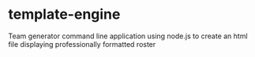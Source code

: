 # template-engine
Team generator command line application using node.js to create an html file displaying professionally formatted roster
